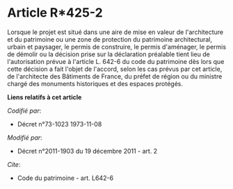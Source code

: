 # Article R*425-2

Lorsque le projet est situé dans une aire de mise en valeur de l'architecture et du patrimoine ou une zone de protection du
patrimoine architectural, urbain et paysager, le permis de construire, le permis d'aménager, le permis de démolir ou la
décision prise sur la déclaration préalable tient lieu de l'autorisation prévue à l'article L. 642-6 du code du patrimoine
dès lors que cette décision a fait l'objet de l'accord, selon les cas prévus par cet article, de l'architecte des Bâtiments
de France, du préfet de région ou du ministre chargé des monuments historiques et des espaces protégés.

**Liens relatifs à cet article**

_Codifié par_:

  - Décret n°73-1023 1973-11-08

_Modifié par_:

  - Décret n°2011-1903 du 19 décembre 2011 - art. 2

_Cite_:

  - Code du patrimoine - art. L642-6
